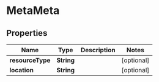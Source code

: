 

# MetaMeta


## Properties

| Name | Type | Description | Notes |
|------------ | ------------- | ------------- | -------------|
|**resourceType** | **String** |  |  [optional] |
|**location** | **String** |  |  [optional] |



